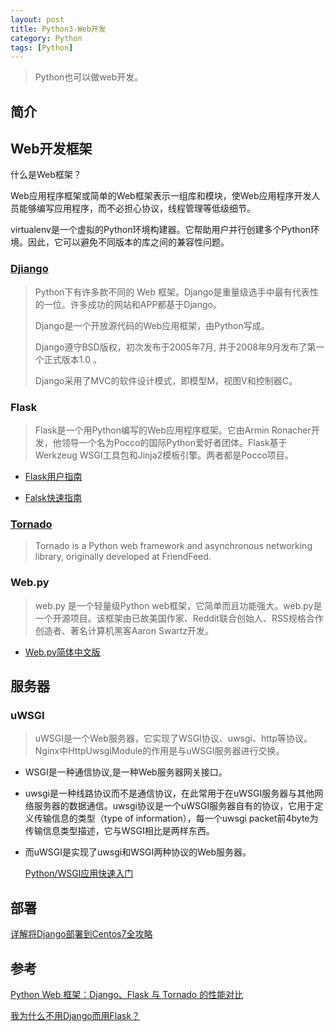 ```yaml
---
layout: post
title: Python3-Web开发
category: Python 
tags: [Python]
---
```


>Python也可以做web开发。

## 简介

## Web开发框架

什么是Web框架？

Web应用程序框架或简单的Web框架表示一组库和模块，使Web应用程序开发人员能够编写应用程序，而不必担心协议，线程管理等低级细节。

virtualenv是一个虚拟的Python环境构建器。它帮助用户并行创建多个Python环境。因此，它可以避免不同版本的库之间的兼容性问题。

### [Djiango](https://www.runoob.com/django/django-tutorial.html)
>Python下有许多款不同的 Web 框架。Django是重量级选手中最有代表性的一位。许多成功的网站和APP都基于Django。
>
>Django是一个开放源代码的Web应用框架，由Python写成。
>
>Django遵守BSD版权，初次发布于2005年7月, 并于2008年9月发布了第一个正式版本1.0 。
>
>Django采用了MVC的软件设计模式，即模型M，视图V和控制器C。

### Flask
>Flask是一个用Python编写的Web应用程序框架。它由Armin Ronacher开发，他领导一个名为Pocco的国际Python爱好者团体。Flask基于Werkzeug WSGI工具包和Jinja2模板引擎。两者都是Pocco项目。

- [Flask用户指南](http://docs.jinkan.org/docs/flask/foreword.html)

- [Falsk快速指南](https://www.w3cschool.cn/flask/flask_quick_guide.html)

### [Tornado](http://www.tornadoweb.org/en/stable/)
>Tornado is a Python web framework and asynchronous networking library, originally developed at FriendFeed. 

### Web.py
>web.py 是一个轻量级Python web框架，它简单而且功能强大。web.py是一个开源项目。该框架由已故美国作家、Reddit联合创始人、RSS规格合作创造者、著名计算机黑客Aaron Swartz开发。

- [Web.py简体中文版](http://webpy.org/cookbook/index.zh-cn)


## 服务器

### uWSGI
>uWSGI是一个Web服务器，它实现了WSGI协议、uwsgi、http等协议。Nginx中HttpUwsgiModule的作用是与uWSGI服务器进行交换。

- WSGI是一种通信协议,是一种Web服务器网关接口。
- uwsgi是一种线路协议而不是通信协议，在此常用于在uWSGI服务器与其他网络服务器的数据通信。uwsgi协议是一个uWSGI服务器自有的协议，它用于定义传输信息的类型（type of information），每一个uwsgi packet前4byte为传输信息类型描述，它与WSGI相比是两样东西。
- 而uWSGI是实现了uwsgi和WSGI两种协议的Web服务器。

	[Python/WSGI应用快速入门](https://uwsgi-docs-zh.readthedocs.io/zh_CN/latest/WSGIquickstart.html)

## 部署

[详解将Django部署到Centos7全攻略](https://www.jb51.net/article/147967.htm)

## 参考


[Python Web 框架：Django、Flask 与 Tornado 的性能对比](https://www.jianshu.com/p/9960a9667a5c)

[我为什么不用Django而用Flask？](https://baijiahao.baidu.com/s?id=1570075821506784&wfr=spider&for=pc)

